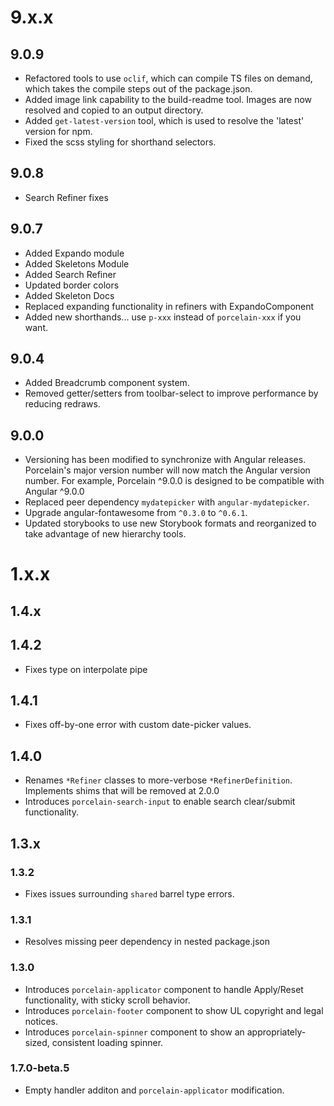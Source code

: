 # 9.x.x

## 9.0.9

-   Refactored tools to use `oclif`, which can compile TS files on demand, which takes the compile steps out of the package.json.
-   Added image link capability to the build-readme tool. Images are now resolved and copied to an output directory.
-   Added `get-latest-version` tool, which is used to resolve the 'latest' version for npm.
-   Fixed the scss styling for shorthand selectors.

## 9.0.8

-   Search Refiner fixes

## 9.0.7

-   Added Expando module
-   Added Skeletons Module
-   Added Search Refiner
-   Updated border colors
-   Added Skeleton Docs
-   Replaced expanding functionality in refiners with ExpandoComponent
-   Added new shorthands... use `p-xxx` instead of `porcelain-xxx` if you want.

## 9.0.4

-   Added Breadcrumb component system.
-   Removed getter/setters from toolbar-select to improve performance by reducing redraws.

## 9.0.0

-   Versioning has been modified to synchronize with Angular releases. Porcelain's major version number will now match the Angular version number. For example, Porcelain ^9.0.0 is designed to be compatible with Angular ^9.0.0
-   Replaced peer dependency `mydatepicker` with `angular-mydatepicker`.
-   Upgrade angular-fontawesome from `^0.3.0` to `^0.6.1`.
-   Updated storybooks to use new Storybook formats and reorganized to take advantage of new hierarchy tools.

# 1.x.x

## 1.4.x

## 1.4.2

-   Fixes type on interpolate pipe

## 1.4.1

-   Fixes off-by-one error with custom date-picker values.

## 1.4.0

-   Renames `*Refiner` classes to more-verbose `*RefinerDefinition`. Implements shims that will be removed at 2.0.0
-   Introduces `porcelain-search-input` to enable search clear/submit functionality.

## 1.3.x

### 1.3.2

-   Fixes issues surrounding `shared` barrel type errors.

### 1.3.1

-   Resolves missing peer dependency in nested package.json

### 1.3.0

-   Introduces `porcelain-applicator` component to handle Apply/Reset functionality, with sticky scroll behavior.
-   Introduces `porcelain-footer` component to show UL copyright and legal notices.
-   Introduces `porcelain-spinner` component to show an appropriately-sized, consistent loading spinner.

### 1.7.0-beta.5

-   Empty handler additon and `porcelain-applicator` modification.
